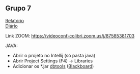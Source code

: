 ## Grupo 7
[Relatório](https://drive.google.com/file/d/1F14r7k54XJ3Kmzq6IZxJsG_Xur3vkzZY/edit?usp=sharing)<br/>
[Diário](https://docs.google.com/spreadsheets/d/1HMAvvbRs9QXDj8qZwiOb9Uf7KmsjCt36/edit)

Link ZOOM: https://videoconf-colibri.zoom.us/j/87585381703

JAVA:
- Abrir o projeto no Intellij (só pasta java)
- Abrir Project Settings (F4) -> Libraries
- Adicionar os *.jar [dbtools](https://drive.google.com/drive/folders/1EONx7NXCGDmnfU55PpnrQfEw2xk_ei0T?usp=sharing) ([Blackboard](https://e-learning.iscte-iul.pt/webapps/blackboard/content/listContent.jsp?course_id=_13125_1&content_id=_120562_1))
